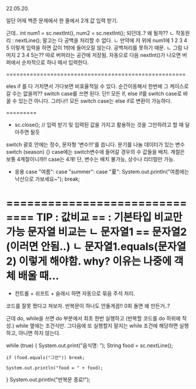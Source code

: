 22.05.20.

일단 어제 백준 문제에서 한 줄에서 2개 값 입력 받기.

근데.. int num1 = sc.nextInt(), num2 = sc.nextInt();
되던데..? 왜 될까??
 ㄴ 작동원리 : nextLine(); 말고는 다 공백을 처리할 수 없다.
    ㄴ 만약에 저 위에 num1에 1 2 3 4 5 이렇게 입력을 하면
        값이 1밖에 들어오질 않는다. 공백처리를 못하기 때문.
    ㄴ 그럼 나머지 2 3 4 5는?? 따로 버퍼라는 공간에 저장됨.
    자동으로 다음 nextInt()가 나오면 버퍼에서 순차적으로 하나 떼서 입력한다.

=====================================================

eles if 를 다 거치면서 가다보면 비효율적일 수 있다.
순간이동해서 한번에 그 케이스로 갈 수는 없을까??
switch case를 쓰면 된다.
 단!! 모든 if, else if를 switch case로 바꿀 수 있는건 아니다.
그러나!! 모든 switch case는 else if로 변환이 가능하다.

=========

* sc.close(); // 입력 받기 및 입력된 값을 가지고 활용하는 것을 그만하려고 할 때 달아주면 될듯

switch 괄호 안에는 정수, 문자형 '변수!!!'를 씁니다.
 분기를 나눌 데이터가 있는 변수
    switch (season) {} 
case에는 switch변수에 들어갈 경우의 수 값들을 배치. 계절은 보통 4계절이니까!! case는 4개!
  단, 변수는 배치 불가능, 상수나 리터럴만 가능.

* 응용
case "여름": case "summer": case "夏":
System.out.println("여름에는 낙산으로 가보세요~");
break;

==============================
TIP : 값비교 == : 기본타입 비교만 가능
    문자열 비교는
        ㄴ 문자열1 == 문자열2 (이러면 안됨..)
        ㄴ 문자열1.equals(문자열2) 이렇게 해야함.
why? 이유는 나중에 객체 배울 때...
===============================

* 컨트롤 + 쉬프트 + 슬래시 하면 자동으로 묶음 주석 처리.

코드를 잘못 짰다고 쳐보자.
반복문이 하나도 안돌게끔!! 0회 돌면 왜 만든거..?

근데 do, while을 쓰면 do 부분에서 최초 한번 실행하고
(반복할 코드를 do 하위에 작성.) while 옆에는 조건식만.
그다음에 또 실행할지 말지는 while 조건에 해당하면 실행하고, 아니면 하지 않는다.


while (true) {
    System.out.print("음식명: ");
    String food = sc.nextLine();

    if (food.equals("그만")) break;

    System.out.println("food = " + food);
}
System.out.println("반복문 종료!");

